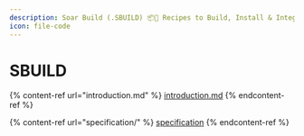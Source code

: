 ```yaml
---
description: Soar Build (.SBUILD) 📦📀 Recipes to Build, Install & Integrate Everything
icon: file-code
---
```


# SBUILD

{% content-ref url="introduction.md" %}
[introduction.md](introduction.md)
{% endcontent-ref %}

{% content-ref url="specification/" %}
[specification](specification/)
{% endcontent-ref %}
